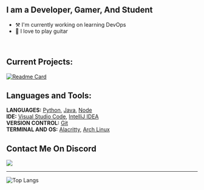 ## I am a Developer, Gamer, And Student
- ⚒️ I'm currently working on learning DevOps
- 🎸 I love to play guitar

<br />

## Current Projects:

[![Readme Card](https://github-readme-stats.vercel.app/api/pin/?username=Tom-ne&repo=java-music-player&&theme=dracula)](https://github.com/Tom-ne/java-music-player.git)

## Languages and Tools:

**LANGUAGES:** [Python][python], [Java][java], [Node][nodejs]
<br />
**IDE:** [Visual Studio Code][vscode], [IntelliJ IDEA][intelliJ]
<br />
**VERSION CONTROL:** [Git][git]
<br />
**TERMINAL AND OS:** [Alacritty][alacritty], [Arch Linux][archlinux] 
<br />

## Contact Me On Discord
![](https://dcbadge.vercel.app/api/shield/837740773482299425?theme=blurple)

---
![Top Langs](https://github-readme-stats.vercel.app/api/top-langs/?username=Tom-ne&&theme=dracula)

<br />
<br />

[vscode]: https://code.visualstudio.com/
[java]: https://www.java.com/en/
[nodejs]: https://nodejs.org/en/
[archlinux]: https://archlinux.org/
[python]: https://www.python.org/
[intelliJ]: https://www.jetbrains.com/idea/
[ditto]: https://ditto-cp.sourceforge.io/
[git]: https://git-scm.com/downloads 
[alacritty]: https://github.com/alacritty/alacritty
